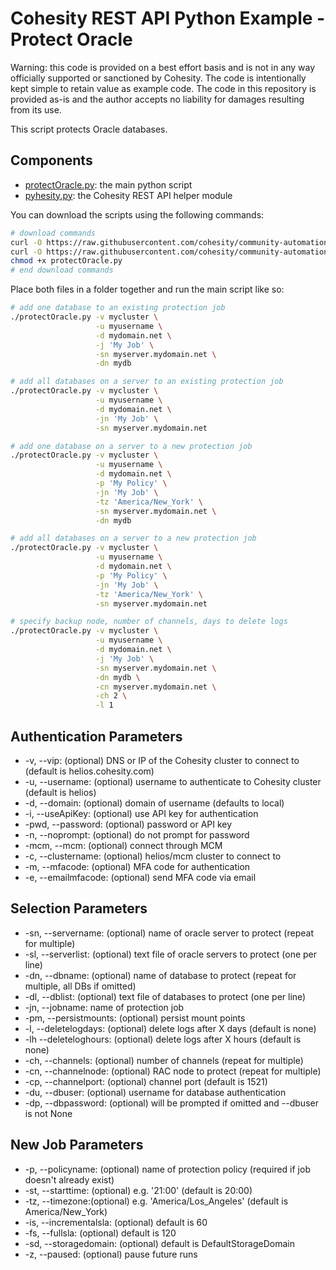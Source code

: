 # Cohesity REST API Python Example - Protect Oracle

Warning: this code is provided on a best effort basis and is not in any way officially supported or sanctioned by Cohesity. The code is intentionally kept simple to retain value as example code. The code in this repository is provided as-is and the author accepts no liability for damages resulting from its use.

This script protects Oracle databases.

## Components

* [protectOracle.py](https://raw.githubusercontent.com/cohesity/community-automation-samples/main/oracle/python/protectOracle/protectOracle.py): the main python script
* [pyhesity.py](https://raw.githubusercontent.com/cohesity/community-automation-samples/main/python/pyhesity/pyhesity.py): the Cohesity REST API helper module

You can download the scripts using the following commands:

```bash
# download commands
curl -O https://raw.githubusercontent.com/cohesity/community-automation-samples/main/oracle/python/protectOracle/protectOracle.py
curl -O https://raw.githubusercontent.com/cohesity/community-automation-samples/main/python/pyhesity.py
chmod +x protectOracle.py
# end download commands
```

Place both files in a folder together and run the main script like so:

```bash
# add one database to an existing protection job
./protectOracle.py -v mycluster \
                   -u myusername \
                   -d mydomain.net \
                   -j 'My Job' \
                   -sn myserver.mydomain.net \
                   -dn mydb
```

```bash
# add all databases on a server to an existing protection job
./protectOracle.py -v mycluster \
                   -u myusername \
                   -d mydomain.net \
                   -jn 'My Job' \
                   -sn myserver.mydomain.net
```

```bash
# add one database on a server to a new protection job
./protectOracle.py -v mycluster \
                   -u myusername \
                   -d mydomain.net \
                   -p 'My Policy' \
                   -jn 'My Job' \
                   -tz 'America/New_York' \
                   -sn myserver.mydomain.net \
                   -dn mydb
```

```bash
# add all databases on a server to a new protection job
./protectOracle.py -v mycluster \
                   -u myusername \
                   -d mydomain.net \
                   -p 'My Policy' \
                   -jn 'My Job' \
                   -tz 'America/New_York' \
                   -sn myserver.mydomain.net
```

```bash
# specify backup node, number of channels, days to delete logs
./protectOracle.py -v mycluster \
                   -u myusername \
                   -d mydomain.net \
                   -j 'My Job' \
                   -sn myserver.mydomain.net \
                   -dn mydb \
                   -cn myserver.mydomain.net \
                   -ch 2 \
                   -l 1
```

## Authentication Parameters

* -v, --vip: (optional) DNS or IP of the Cohesity cluster to connect to (default is helios.cohesity.com)
* -u, --username: (optional) username to authenticate to Cohesity cluster (default is helios)
* -d, --domain: (optional) domain of username (defaults to local)
* -i, --useApiKey: (optional) use API key for authentication
* -pwd, --password: (optional) password or API key
* -n, --noprompt: (optional) do not prompt for password
* -mcm, --mcm: (optional) connect through MCM
* -c, --clustername: (optional) helios/mcm cluster to connect to
* -m, --mfacode: (optional) MFA code for authentication
* -e, --emailmfacode: (optional) send MFA code via email

## Selection Parameters

* -sn, --servername: (optional) name of oracle server to protect (repeat for multiple)
* -sl, --serverlist: (optional) text file of oracle servers to protect (one per line)
* -dn, --dbname: (optional) name of database to protect (repeat for multiple, all DBs if omitted)
* -dl, --dblist: (optional) text file of databases to protect (one per line)
* -jn, --jobname: name of protection job
* -pm, --persistmounts: (optional) persist mount points
* -l, --deletelogdays: (optional) delete logs after X days (default is none)
* -lh --deleteloghours: (optional) delete logs after X hours (default is none)
* -ch, --channels: (optional) number of channels (repeat for multiple)
* -cn, --channelnode: (optional) RAC node to protect (repeat for multiple)
* -cp, --channelport: (optional) channel port (default is 1521)
* -du, --dbuser: (optional) username for database authentication
* -dp, --dbpassword: (optional) will be prompted if omitted and --dbuser is not None

## New Job Parameters

* -p, --policyname: (optional) name of protection policy (required if job doesn't already exist)
* -st, --starttime: (optional) e.g. '21:00' (default is 20:00)
* -tz, --timezone:(optional) e.g. 'America/Los_Angeles' (default is America/New_York)
* -is, --incrementalsla: (optional) default is 60
* -fs, --fullsla: (optional) default is 120
* -sd, --storagedomain: (optional) default is DefaultStorageDomain
* -z, --paused: (optional) pause future runs
